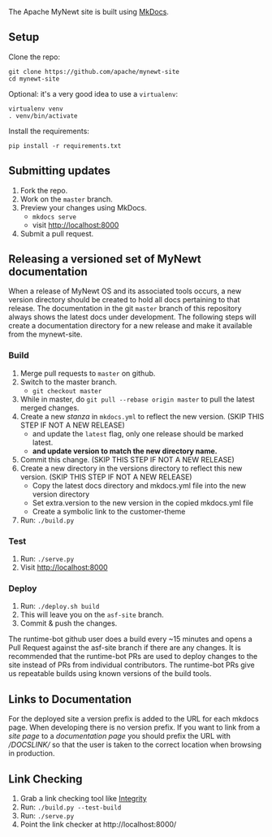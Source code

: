 The Apache MyNewt site is built using [MkDocs](http://www.mkdocs.org/).

## Setup

Clone the repo:

    git clone https://github.com/apache/mynewt-site
    cd mynewt-site

Optional: it's a very good idea to use a `virtualenv`:

    virtualenv venv
    . venv/bin/activate

Install the requirements:

    pip install -r requirements.txt

## Submitting updates

1. Fork the repo.
1. Work on the `master` branch.
1. Preview your changes using MkDocs.
    * `mkdocs serve`
    * visit [http://localhost:8000](http://localhost:8000)
1. Submit a pull request.

## Releasing a versioned set of MyNewt documentation
When a release of MyNewt OS and its associated tools occurs, a new version directory should be created to hold all docs pertaining to that release. The documentation in the git `master` branch of this repository always shows the latest docs under development. The following steps will create a documentation directory for a new release and make it available from the mynewt-site.

### Build

1. Merge pull requests to `master` on github.
1. Switch to the master branch.
    * `git checkout master`
1. While in master, do `git pull --rebase origin master` to pull the latest merged changes.
1. Create a new _stanza_ in `mkdocs.yml` to reflect the new version. (SKIP THIS STEP IF NOT A NEW RELEASE)
    * and update the `latest` flag, only one release should be marked latest.
    * **and update version to match the new directory name.**
1. Commit this change. (SKIP THIS STEP IF NOT A NEW RELEASE)
1. Create a new directory in the versions directory to reflect this new version. (SKIP THIS STEP IF NOT A NEW RELEASE)
    * Copy the latest docs directory and mkdocs.yml file into the new version directory
    * Set extra.version to the new version in the copied mkdocs.yml file
    * Create a symbolic link to the customer-theme
1. Run: `./build.py`

### Test

1. Run: `./serve.py`
1. Visit [http://localhost:8000](http://localhost:8000)

### Deploy

1. Run: `./deploy.sh build`
1. This will leave you on the `asf-site` branch.
1. Commit & push the changes.

The runtime-bot github user does a build every ~15 minutes and opens a Pull
Request against the asf-site branch if there are any changes. It is recommended
that the runtime-bot PRs are used to deploy changes to the site instead of PRs
from individual contributors. The runtime-bot PRs give us repeatable builds
using known versions of the build tools.

## Links to Documentation

For the deployed site a version prefix is added to the URL for each mkdocs page. When developing there is no version prefix. If you want to link from a _site page_ to a _documentation page_ you should prefix the URL with */DOCSLINK/* so that the user is taken to the correct location when browsing in production.

## Link Checking

1. Grab a link checking tool like [Integrity](http://peacockmedia.software/mac/integrity/free.html)
1. Run: `./build.py --test-build`
1. Run: `./serve.py`
1. Point the link checker at http://localhost:8000/
